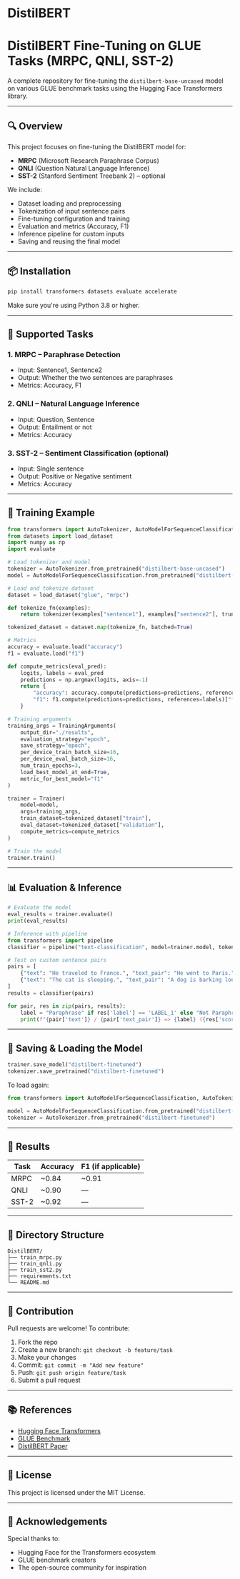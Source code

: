 # DistilBERT

# DistilBERT Fine-Tuning on GLUE Tasks (MRPC, QNLI, SST-2)

A complete repository for fine-tuning the `distilbert-base-uncased` model on various GLUE benchmark tasks using the Hugging Face Transformers library.

---

## 🔍 Overview

This project focuses on fine-tuning the DistilBERT model for:

- **MRPC** (Microsoft Research Paraphrase Corpus)
- **QNLI** (Question Natural Language Inference)
- **SST-2** (Stanford Sentiment Treebank 2) – optional

We include:

- Dataset loading and preprocessing
- Tokenization of input sentence pairs
- Fine-tuning configuration and training
- Evaluation and metrics (Accuracy, F1)
- Inference pipeline for custom inputs
- Saving and reusing the final model

---

## 📦 Installation

```bash
pip install transformers datasets evaluate accelerate
```

Make sure you're using Python 3.8 or higher.

---

## 🧠 Supported Tasks

### 1. MRPC – Paraphrase Detection
- Input: Sentence1, Sentence2
- Output: Whether the two sentences are paraphrases
- Metrics: Accuracy, F1

### 2. QNLI – Natural Language Inference
- Input: Question, Sentence
- Output: Entailment or not
- Metrics: Accuracy

### 3. SST-2 – Sentiment Classification (optional)
- Input: Single sentence
- Output: Positive or Negative sentiment
- Metrics: Accuracy

---

## 🚀 Training Example

```python
from transformers import AutoTokenizer, AutoModelForSequenceClassification, Trainer, TrainingArguments
from datasets import load_dataset
import numpy as np
import evaluate

# Load tokenizer and model
tokenizer = AutoTokenizer.from_pretrained("distilbert-base-uncased")
model = AutoModelForSequenceClassification.from_pretrained("distilbert-base-uncased", num_labels=2)

# Load and tokenize dataset
dataset = load_dataset("glue", "mrpc")

def tokenize_fn(examples):
    return tokenizer(examples["sentence1"], examples["sentence2"], truncation=True)

tokenized_dataset = dataset.map(tokenize_fn, batched=True)

# Metrics
accuracy = evaluate.load("accuracy")
f1 = evaluate.load("f1")

def compute_metrics(eval_pred):
    logits, labels = eval_pred
    predictions = np.argmax(logits, axis=-1)
    return {
        "accuracy": accuracy.compute(predictions=predictions, references=labels)["accuracy"],
        "f1": f1.compute(predictions=predictions, references=labels)["f1"]
    }

# Training arguments
training_args = TrainingArguments(
    output_dir="./results",
    evaluation_strategy="epoch",
    save_strategy="epoch",
    per_device_train_batch_size=16,
    per_device_eval_batch_size=16,
    num_train_epochs=3,
    load_best_model_at_end=True,
    metric_for_best_model="f1"
)

trainer = Trainer(
    model=model,
    args=training_args,
    train_dataset=tokenized_dataset["train"],
    eval_dataset=tokenized_dataset["validation"],
    compute_metrics=compute_metrics
)

# Train the model
trainer.train()
```

---

## 📊 Evaluation & Inference

```python
# Evaluate the model
eval_results = trainer.evaluate()
print(eval_results)

# Inference with pipeline
from transformers import pipeline
classifier = pipeline("text-classification", model=trainer.model, tokenizer=tokenizer)

# Test on custom sentence pairs
pairs = [
    {"text": "He traveled to France.", "text_pair": "He went to Paris."},
    {"text": "The cat is sleeping.", "text_pair": "A dog is barking loudly."}
]
results = classifier(pairs)

for pair, res in zip(pairs, results):
    label = "Paraphrase" if res['label'] == 'LABEL_1' else "Not Paraphrase"
    print(f"{pair['text']} / {pair['text_pair']} => {label} ({res['score']:.4f})")
```

---

## 💾 Saving & Loading the Model

```python
trainer.save_model("distilbert-finetuned")
tokenizer.save_pretrained("distilbert-finetuned")
```

To load again:

```python
from transformers import AutoModelForSequenceClassification, AutoTokenizer

model = AutoModelForSequenceClassification.from_pretrained("distilbert-finetuned")
tokenizer = AutoTokenizer.from_pretrained("distilbert-finetuned")
```

---

## 🧪 Results

| Task  | Accuracy | F1 (if applicable) |
|-------|----------|--------------------|
| MRPC  | ~0.84    | ~0.91              |
| QNLI  | ~0.90    | —                  |
| SST-2 | ~0.92    | —                  |

---

## 📁 Directory Structure

```
DistilBERT/
├── train_mrpc.py
├── train_qnli.py
├── train_sst2.py
├── requirements.txt
└── README.md
```

---

## 🤝 Contribution

Pull requests are welcome! To contribute:

1. Fork the repo
2. Create a new branch: `git checkout -b feature/task`
3. Make your changes
4. Commit: `git commit -m "Add new feature"`
5. Push: `git push origin feature/task`
6. Submit a pull request

---

## 📚 References

- [Hugging Face Transformers](https://huggingface.co/transformers)
- [GLUE Benchmark](https://gluebenchmark.com/)
- [DistilBERT Paper](https://arxiv.org/abs/1910.01108)

---

## 📜 License

This project is licensed under the MIT License.

---

## 🙏 Acknowledgements

Special thanks to:

- Hugging Face for the Transformers ecosystem
- GLUE benchmark creators
- The open-source community for inspiration

